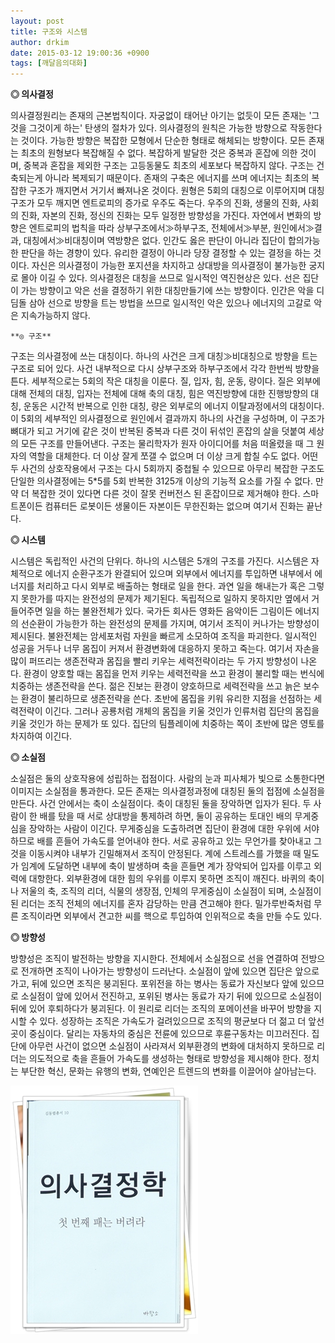 ```yaml
---
layout: post
title: 구조와 시스템
author: drkim
date: 2015-03-12 19:00:36 +0900
tags: [깨달음의대화]
---
```

**◎ 의사결정**

  


의사결정원리는 존재의 근본법칙이다. 자궁없이 태어난 아기는 없듯이 모든 존재는 '그것을 그것이게 하는' 탄생의 절차가 있다. 의사결정의 원칙은 가능한 방향으로 작동한다는 것이다. 가능한 방향은 복잡한 모형에서 단순한 형태로 해체되는 방향이다. 모든 존재는 최초의 원형보다 복잡해질 수 없다. 복잡하게 발달한 것은 중복과 혼잡에 의한 것이며, 중복과 혼잡을 제외한 구조는 고등동물도 최초의 세포보다 복잡하지 않다. 구조는 건축되는게 아니라 복제되기 때문이다. 존재의 구축은 에너지를 쓰며 에너지는 최초의 복잡한 구조가 깨지면서 거기서 빠져나온 것이다. 원형은 5회의 대칭으로 이루어지며 대칭구조가 모두 깨지면 엔트로피의 증가로 우주도 죽는다. 우주의 진화, 생물의 진화, 사회의 진화, 자본의 진화, 정신의 진화는 모두 일정한 방향성을 가진다. 자연에서 변화의 방향은 엔트로피의 법칙을 따라 상부구조에서≫하부구조, 전체에서≫부분, 원인에서≫결과, 대칭에서≫비대칭이며 역방향은 없다. 인간도 옳은 판단이 아니라 집단이 합의가능한 판단을 하는 경향이 있다. 유리한 결정이 아니라 당장 결정할 수 있는 결정을 하는 것이다. 자신은 의사결정이 가능한 포지션을 차지하고 상대방을 의사결정이 불가능한 궁지로 몰아 이길 수 있다. 의사결정은 대칭을 쓰므로 일시적인 역진현상은 있다. 선은 집단이 가는 방향이고 악은 선을 결정하기 위한 대칭만들기에 쓰는 방향이다. 인간은 악을 디딤돌 삼아 선으로 방향을 트는 방법을 쓰므로 일시적인 악은 있으나 에너지의 고갈로 악은 지속가능하지 않다. 

  


  


 

    **◎ 구조**

  


구조는 의사결정에 쓰는 대칭이다. 하나의 사건은 크게 대칭≫비대칭으로 방향을 트는 구조로 되어 있다. 사건 내부적으로 다시 상부구조와 하부구조에서 각각 한번씩 방향을 튼다. 세부적으로는 5회의 작은 대칭을 이룬다. 질, 입자, 힘, 운동, 량이다. 질은 외부에 대해 전체의 대칭, 입자는 전체에 대해 축의 대칭, 힘은 역진방향에 대한 진행방향의 대칭, 운동은 시간적 반복으로 인한 대칭, 량은 외부로의 에너지 이탈과정에서의 대칭이다. 이 5회의 세부적인 의사결정으로 원인에서 결과까지 하나의 사건을 구성하며, 이 구조가 뼈대가 되고 거기에 같은 것이 반복된 중복과 다른 것이 뒤섞인 혼잡의 살을 덧붙여 세상의 모든 구조를 만들어낸다. 구조는 물리학자가 원자 아이디어를 처음 떠올렸을 때 그 원자의 역할을 대체한다. 더 이상 잘게 쪼갤 수 없으며 더 이상 크게 합칠 수도 없다. 어떤 두 사건의 상호작용에서 구조는 다시 5회까지 중첩될 수 있으므로 아무리 복잡한 구조도 단일한 의사결정에는 5*5를 5회 반복한 3125개 이상의 기능적 요소를 가질 수 없다. 만약 더 복잡한 것이 있다면 다른 것이 잘못 컨버전스 된 혼잡이므로 제거해야 한다. 스마트폰이든 컴퓨터든 로봇이든 생물이든 자본이든 무한진화는 없으며 여기서 진화는 끝난다. 

  


  


**◎ 시스템**

  


시스템은 독립적인 사건의 단위다. 하나의 시스템은 5개의 구조를 가진다. 시스템은 자체적으로 에너지 순환구조가 완결되어 있으며 외부에서 에너지를 투입하면 내부에서 에너지를 처리하고 다시 외부로 배출하는 형태로 일을 한다. 과연 일을 해내는가 혹은 그렇지 못한가를 따지는 완전성의 문제가 제기된다. 독립적으로 일하지 못하지만 옆에서 거들어주면 일을 하는 불완전체가 있다. 국가든 회사든 영화든 음악이든 그림이든 에너지의 선순환이 가능한가 하는 완전성의 문제를 가지며, 여기서 조직이 커나가는 방향성이 제시된다. 불완전체는 암세포처럼 자원을 빠르게 소모하여 조직을 파괴한다. 일시적인 성공을 거두나 너무 몸집이 커져서 환경변화에 대응하지 못하고 죽는다. 여기서 자손을 많이 퍼뜨리는 생존전략과 몸집을 빨리 키우는 세력전략이라는 두 가지 방향성이 나온다. 환경이 양호할 때는 몸집을 먼저 키우는 세력전략을 쓰고 환경이 불리할 때는 번식에 치중하는 생존전략을 쓴다. 젊은 진보는 환경이 양호하므로 세력전략을 쓰고 늙은 보수는 환경이 불리하므로 생존전략을 쓴다. 초반에 몸집을 키워 유리한 지점을 선점하는 세력전략이 이긴다. 그러나 공룡처럼 개체의 몸집을 키울 것인가 인류처럼 집단의 몸집을 키울 것인가 하는 문제가 또 있다. 집단의 팀플레이에 치중하는 쪽이 초반에 많은 영토를 차지하여 이긴다. 

  


  


**◎ 소실점**

  


소실점은 둘의 상호작용에 성립하는 접점이다. 사람의 눈과 피사체가 빛으로 소통한다면 이미지는 소실점을 통과한다. 모든 존재는 의사결정과정에 대칭된 둘의 접점에 소실점을 만든다. 사건 안에서는 축이 소실점이다. 축이 대칭된 둘을 장악하면 입자가 된다. 두 사람이 한 배를 탔을 때 서로 상대방을 통제하려 하면, 둘이 공유하는 토대인 배의 무게중심을 장악하는 사람이 이긴다. 무게중심을 도출하려면 집단이 환경에 대한 우위에 서야 하므로 배를 흔들어 가속도를 얻어내야 한다. 서로 공유하고 있는 무언가를 찾아내고 그것을 이동시켜야 내부가 긴밀해져서 조직이 안정된다. 계에 스트레스를 가했을 때 밀도가 임계에 도달하면 내부에 축이 발생하며 축을 흔들면 계가 장악되어 입자를 이루고 외력에 대항한다. 외부환경에 대한 힘의 우위를 이루지 못하면 조직이 깨진다. 바퀴의 축이나 저울의 축, 조직의 리더, 식물의 생장점, 인체의 무게중심이 소실점이 되며, 소실점이 된 리더는 조직 전체의 에너지를 혼자 감당하는 만큼 견고해야 한다. 밀가루반죽처럼 무른 조직이라면 외부에서 견고한 씨를 핵으로 투입하여 인위적으로 축을 만들 수도 있다. 

  


  


**◎ 방향성**

  


방향성은 조직이 발전하는 방향을 지시한다. 전체에서 소실점으로 선을 연결하여 전방으로 전개하면 조직이 나아가는 방향성이 드러난다. 소실점이 앞에 있으면 집단은 앞으로 가고, 뒤에 있으면 조직은 붕괴된다. 포위전을 하는 병사는 동료가 자신보다 앞에 있으므로 소실점이 앞에 있어서 전진하고, 포위된 병사는 동료가 자기 뒤에 있으므로 소실점이 뒤에 있어 후퇴하다가 붕괴된다. 이 원리로 리더는 조직의 포메이션을 바꾸어 방향을 지시할 수 있다. 성장하는 조직은 가속도가 걸려있으므로 조직의 평균보다 더 젊고 더 앞선 곳이 중심이다. 달리는 자동차의 중심은 전륜에 있으므로 후륜구동차는 미끄러진다. 집단에 아무런 사건이 없으면 소실점이 사라져서 외부환경의 변화에 대처하지 못하므로 리더는 의도적으로 축을 흔들어 가속도를 생성하는 형태로 방향성을 제시해야 한다. 정치는 부단한 혁신, 문화는 유행의 변화, 연예인은 트렌드의 변화를 이끌어야 살아남는다. 

  


  



 ![](/files/attach/images/198/707/572/111.JPG)